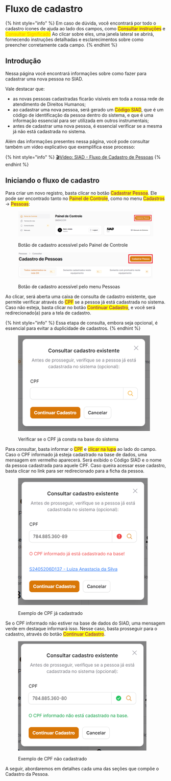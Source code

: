 # Fluxo de cadastro

{% hint style="info" %}
Em caso de dúvida, você encontrará por todo o cadastro ícones de ajuda ao lado dos campos, como <mark style="color:purple;">Consultar instruções</mark> e <mark style="color:orange;">Consultar Significado</mark> Ao clicar sobre eles, uma janela lateral se abrirá, fornecendo instruções detalhadas e esclarecimentos sobre como preencher corretamente cada campo.
{% endhint %}

## Introdução

Nessa página você encontrará informações sobre como fazer para cadastrar uma nova pessoa no SIAD.

Vale destacar que:

* as novas pessoas cadastradas ficarão visíveis em toda a nossa rede de atendimento de Direitos Humanos;
* ao cadastrar uma nova pessoa, será gerado um <mark style="color:purple;">Código SIAD</mark>, que é um código de identificação da pessoa dentro do sistema, e que é uma informação essencial para ser utilizada em outros instrumentais;
* antes de cadastrar uma nova pessoa, é essencial verificar se a mesma já não está cadastrada no sistema.

Além das informações presentes nessa página, você pode consultar também um vídeo explicativo que exemplifica esse processo:

{% hint style="info" %}
[🎬Vídeo: SIAD - Fluxo de Cadastro de Pessoas](https://shorturl.at/9O5cT)
{% endhint %}

## Iniciando o fluxo de cadastro

Para criar um novo registro, basta clicar no botão <mark style="color:purple;">Cadastrar Pessoa</mark>. Ele pode ser encontrado tanto no <mark style="color:purple;">Painel de Controle</mark>, como no menu <mark style="color:purple;">Cadastros</mark> -> <mark style="color:purple;">Pessoas</mark>:

<figure><img src="../../.gitbook/assets/image (79).png" alt=""><figcaption><p>Botão de cadastro acessível pelo Painel de Controle</p></figcaption></figure>

<figure><img src="../../.gitbook/assets/image (100).png" alt=""><figcaption><p>Botão de cadastro acessível pelo menu Pessoas</p></figcaption></figure>

Ao clicar, será aberta uma caixa de consulta de cadastro existente, que permite verificar através do <mark style="color:purple;">CPF</mark> se a pessoa já está cadastrada no sistema. Caso não esteja, basta clicar no botão <mark style="color:purple;">Continuar Cadastro</mark>, e você será redirecionado(a) para a tela de cadastro.

{% hint style="info" %}
Essa etapa de consulta, embora seja opcional, é essencial para evitar a duplicidade de cadastros.
{% endhint %}

<figure><img src="../../.gitbook/assets/image (30).png" alt=""><figcaption><p>Verificar se o CPF já consta na base do sistema</p></figcaption></figure>

Para consultar, basta informar o <mark style="color:purple;">CPF</mark> e <mark style="color:purple;">clicar na lupa</mark> ao lado do campo. Caso o CPF informado já esteja cadastrado na base de dados, uma mensagem em vermelho aparecerá. Será exibido o Código SIAD e o nome da pessoa cadastrada para aquele CPF. Caso queira acessar esse cadastro, basta clicar no link para ser redirecionado para a ficha da pessoa.

<figure><img src="../../.gitbook/assets/image (1) (1) (1) (1) (1) (1) (1).png" alt=""><figcaption><p>Exemplo de CPF já cadastrado</p></figcaption></figure>

Se o CPF informado não estiver na base de dados do SIAD, uma mensagem verde em destaque informará isso. Nesse caso, basta prosseguir para o cadastro, através do botão <mark style="color:purple;">Continuar Cadastro</mark>.

<figure><img src="../../.gitbook/assets/image (2) (1) (1) (1).png" alt=""><figcaption><p>Exemplo de CPF não cadastrado</p></figcaption></figure>

A seguir, abordaremos em detalhes cada uma das seções que compõe o Cadastro da Pessoa.
